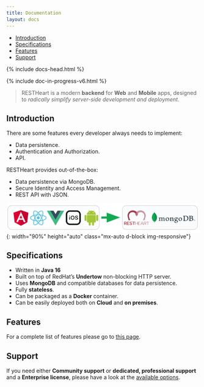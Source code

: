 ```yaml
---
title: Documentation
layout: docs
---
```


<div markdown="1" class="d-none d-xl-block col-xl-2 order-last bd-toc">

-   [Introduction](#introduction)
-   [Specifications](#specifications)
-   [Features](#features)
-   [Support](#support)

</div>

<div markdown="1" class="col-12 col-md-9 col-xl-8 py-md-3 bd-content">

{% include docs-head.html %}

{% include doc-in-progress-v6.html %}

> RESTHeart is a modern **backend** for **Web** and **Mobile** apps, designed to _radically simplify server-side development and deployment_.

## Introduction

There are some features every developer always needs to implement:

-   Data persistence.
-   Authentication and Authorization.
-   API.

RESTHeart provides out-of-the-box:

-   Data persistence via MongoDB.
-   Secure Identity and Access Management.
-   REST API with JSON.

![clients](/images/clients.png){: width="90%" height="auto" class="mx-auto d-block img-responsive"}

## Specifications

-   Written in **Java 16**
-   Built on top of RedHat’s **Undertow** non-blocking HTTP server.
-   Uses **MongoDB** and compatible databases for data persistence.
-   Fully **stateless**.
-   Can be packaged as a **Docker** container.
-   Can be easily deployed both on **Cloud** and **on premises**.

## Features

For a complete list of features please go to [this page](/features).

## Support

If you need either **Community support** or **dedicated, professional support** and a **Enterprise license**, please have a look at the [available options](/support).

</div>
